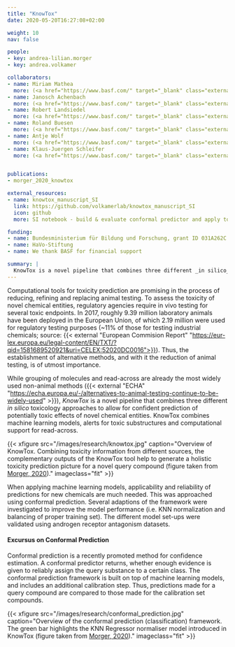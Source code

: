 ```yaml
---
title: "KnowTox"
date: 2020-05-20T16:27:08+02:00

weight: 10
nav: false

people:
- key: andrea-lilian.morger
- key: andrea.volkamer

collaborators:
- name: Miriam Mathea
  more: (<a href="https://www.basf.com/" target="_blank" class="external">BASF</a>)
- name: Janosch Achenbach
  more: (<a href="https://www.basf.com/" target="_blank" class="external">BASF</a>)
- name: Robert Landsiedel
  more: (<a href="https://www.basf.com/" target="_blank" class="external">BASF</a>)
- name: Roland Buesen
  more: (<a href="https://www.basf.com/" target="_blank" class="external">BASF</a>)
- name: Antje Wolf
  more: (<a href="https://www.basf.com/" target="_blank" class="external">BASF</a>)
- name: Klaus-Juergen Schleifer
  more: (<a href="https://www.basf.com/" target="_blank" class="external">BASF</a>)


publications:
- morger_2020_knowtox

external_resources:
- name: knowtox_manuscript_SI
  link: https://github.com/volkamerlab/knowtox_manuscript_SI
  icon: github
  more: SI notebook - build & evaluate conformal predictor and apply to external data

funding:
- name: Bundesministerium für Bildung und Forschung, grant ID 031A262C
- name: HaVo-Stiftung
- name: We thank BASF for financial support

summary: |
  KnowTox is a novel pipeline that combines three different _in silico_ toxicology approaches to allow for confident prediction of potentially toxic effects of novel chemical entities, i.e. machine learning models, alerts for toxic substructures and computational support for read-across.
---
```


Computational tools for toxicity prediction are promising in the process of reducing, refining and replacing animal testing. To assess the toxicity of novel chemical entities, regulatory agencies require in vivo testing for several toxic endpoints. In 2017, roughly 9.39 million laboratory animals have been deployed in the European Union, of which 2.19 million were used for regulatory testing purposes (~11% of those for testing industrial chemicals; source: {{< external "European Commision Report" "https://eur-lex.europa.eu/legal-content/EN/TXT/?qid=1581689520921&uri=CELEX:52020DC0016">}}). Thus, the establishment of alternative methods, and with it the reduction of animal testing, is of utmost importance.

While grouping of molecules and read-across are already the most widely used non-animal methods ({{< external "ECHA" "https://echa.europa.eu/-/alternatives-to-animal-testing-continue-to-be-widely-used" >}}), *KnowTox* is a novel pipeline that combines three different _in silico_ toxicology approaches to allow for confident prediction of potentially toxic effects of novel chemical entities. KnowTox combines machine learning models, alerts for toxic substructures and computational support for read-across.

{{< xfigure src="/images/research/knowtox.jpg" caption="Overview of KnowTox. Combining toxicity information from different sources, the complementary outputs of the KnowTox tool help to generate a holistic toxicity prediction picture for a novel query compound (figure taken from [Morger, 2020](/publications/#morger_2020_knowtox))." imageclass="fit" >}}

When applying machine learning models, applicability and reliability of predictions for new chemicals are much needed. This was approached using conformal prediction. Several adaptions of the framework were investigated to improve the model performance (i.e. KNN normalization and balancing of proper training set). The different model set-ups were validated using androgen receptor antagonism datasets.

<!-- TODO : add something about read across and structural alerts? -->

#### Excursus on Conformal Prediction

Conformal prediction is a recently promoted method for confidence estimation. A conformal predictor returns, whether enough evidence is given to reliably assign the query substance to a certain class. The conformal prediction framework is built on top of machine learning models, and includes an additional calibration step. Thus, predictions made for a query compound are compared to those made for the calibration set compounds.

{{< xfigure src="/images/research/conformal_prediction.jpg" caption="Overview of the conformal prediction (classification) framework. The green bar highlights the KNN Regressor normaliser model introduced in KnowTox (figure taken from [Morger, 2020](/publications/#morger_2020_knowtox))." imageclass="fit" >}}
